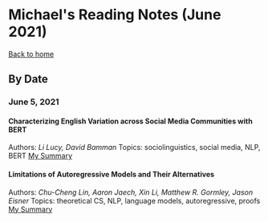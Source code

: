 # Michael's Reading Notes (June 2021)
[Back to home](../README.md)

## By Date

### June 5, 2021

#### Characterizing English Variation across Social Media Communities with BERT
Authors: *Li Lucy, David Bamman*
Topics: sociolinguistics, social media, NLP, BERT
[My Summary](r/05-lucy-characterizing.md)

#### Limitations of Autoregressive Models and Their Alternatives
Authors: *Chu-Cheng Lin, Aaron Jaech, Xin Li, Matthew R. Gormley, Jason Eisner*
Topics: theoretical CS, NLP, language models, autoregressive, proofs
[My Summary](r/05-lin-limitations.md)

